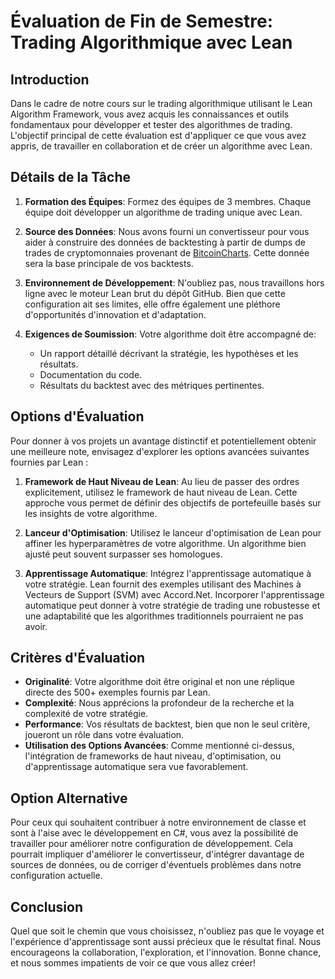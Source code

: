 # Évaluation de Fin de Semestre: Trading Algorithmique avec Lean

## Introduction

Dans le cadre de notre cours sur le trading algorithmique utilisant le Lean Algorithm Framework, vous avez acquis les connaissances et outils fondamentaux pour développer et tester des algorithmes de trading. L'objectif principal de cette évaluation est d'appliquer ce que vous avez appris, de travailler en collaboration et de créer un algorithme avec Lean.

## Détails de la Tâche

1. **Formation des Équipes**: Formez des équipes de 3 membres. Chaque équipe doit développer un algorithme de trading unique avec Lean.

2. **Source des Données**: Nous avons fourni un convertisseur pour vous aider à construire des données de backtesting à partir de dumps de trades de cryptomonnaies provenant de [BitcoinCharts](https://api.bitcoincharts.com/v1/csv/). Cette donnée sera la base principale de vos backtests.

3. **Environnement de Développement**: N'oubliez pas, nous travaillons hors ligne avec le moteur Lean brut du dépôt GitHub. Bien que cette configuration ait ses limites, elle offre également une pléthore d'opportunités d'innovation et d'adaptation.

4. **Exigences de Soumission**: Votre algorithme doit être accompagné de:
   - Un rapport détaillé décrivant la stratégie, les hypothèses et les résultats.
   - Documentation du code.
   - Résultats du backtest avec des métriques pertinentes.

## Options d'Évaluation

Pour donner à vos projets un avantage distinctif et potentiellement obtenir une meilleure note, envisagez d'explorer les options avancées suivantes fournies par Lean :

1. **Framework de Haut Niveau de Lean**: Au lieu de passer des ordres explicitement, utilisez le framework de haut niveau de Lean. Cette approche vous permet de définir des objectifs de portefeuille basés sur les insights de votre algorithme.
   
2. **Lanceur d'Optimisation**: Utilisez le lanceur d'optimisation de Lean pour affiner les hyperparamètres de votre algorithme. Un algorithme bien ajusté peut souvent surpasser ses homologues.
   
3. **Apprentissage Automatique**: Intégrez l'apprentissage automatique à votre stratégie. Lean fournit des exemples utilisant des Machines à Vecteurs de Support (SVM) avec Accord.Net. Incorporer l'apprentissage automatique peut donner à votre stratégie de trading une robustesse et une adaptabilité que les algorithmes traditionnels pourraient ne pas avoir.

## Critères d'Évaluation

- **Originalité**: Votre algorithme doit être original et non une réplique directe des 500+ exemples fournis par Lean.
- **Complexité**: Nous apprécions la profondeur de la recherche et la complexité de votre stratégie.
- **Performance**: Vos résultats de backtest, bien que non le seul critère, joueront un rôle dans votre évaluation.
- **Utilisation des Options Avancées**: Comme mentionné ci-dessus, l'intégration de frameworks de haut niveau, d'optimisation, ou d'apprentissage automatique sera vue favorablement.

## Option Alternative

Pour ceux qui souhaitent contribuer à notre environnement de classe et sont à l'aise avec le développement en C#, vous avez la possibilité de travailler pour améliorer notre configuration de développement. Cela pourrait impliquer d'améliorer le convertisseur, d'intégrer davantage de sources de données, ou de corriger d'éventuels problèmes dans notre configuration actuelle.

## Conclusion

Quel que soit le chemin que vous choisissez, n'oubliez pas que le voyage et l'expérience d'apprentissage sont aussi précieux que le résultat final. Nous encourageons la collaboration, l'exploration, et l'innovation. Bonne chance, et nous sommes impatients de voir ce que vous allez créer!
